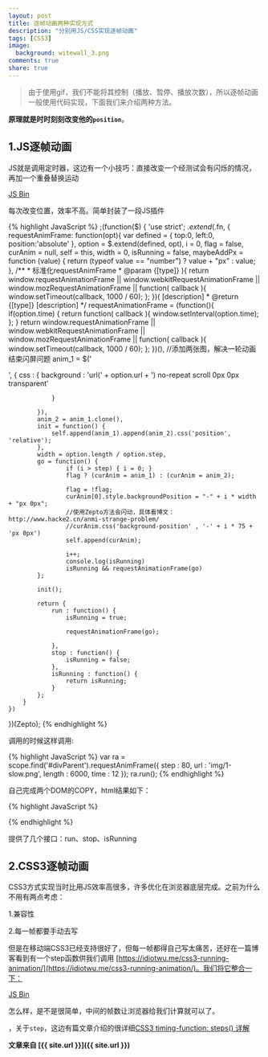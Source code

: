 ```yaml
---
layout: post
title: 逐帧动画两种实现方式
description: "分别用JS/CSS实现逐帧动画"
tags: [CSS3]
image:
  background: witewall_3.png
comments: true
share: true
---
```


>由于使用gif，我们不能将其控制（播放、暂停、播放次数），所以逐帧动画一般使用代码实现，下面我们来介绍两种方法。

**原理就是时时刻刻改变他的`position`**。

<!--more-->

## 1.JS逐帧动画

JS就是调用定时器，这边有一个小技巧：直接改变一个经测试会有闪烁的情况，再加一个重叠替换运动

<a class="jsbin-embed" href="http://jsbin.com/milopu/1/embed?html,css,js,output">JS Bin</a><script src="http://static.jsbin.com/js/embed.js"></script>


每次改变位置，效率不高。简单封装了一段JS插件

{% highlight JavaScript %}
;(function($) {
    'use strict';
    $.extend($.fn, {
        requestAnimFrame: function(opt){
            var defined = {
                top:0,
                left:0,
                position:'absolute'
            },
            option = $.extend(defined, opt),
            i = 0,
            flag = false,
            curAnim = null,
            self = this,
            width = 0,
            isRunning = false,
            maybeAddPx = function (value) {
                return (typeof value == "number") ? value + "px" : value;
            },
            /**
             * 标准化requestAnimFrame
             * @param  {[type]} ){                         return  window.requestAnimationFrame       ||                    window.webkitRequestAnimationFrame ||                    window.mozRequestAnimationFrame    ||                    function( callback ){                    window.setTimeout(callback, 1000 / 60);                    };        })( [description]
             * @return {[type]}     [description]
             */
            requestAnimationFrame = (function(){
                if(option.time) {
                    return  function( callback ){
                            window.setInterval(option.time);
                        };
                }
                return  window.requestAnimationFrame       ||
                        window.webkitRequestAnimationFrame ||
                        window.mozRequestAnimationFrame    ||
                        function( callback ){
                            window.setTimeout(callback, 1000 / 60);
                        };
            })(),
            //添加两张图，解决一轮动画结束闪屏问题
            anim_1 = $('<div>', {
                css :  {
                     background : 'url(' + option.url + ') no-repeat scroll 0px 0px transparent'
                     
                }

            }),
            anim_2 = anim_1.clone(),
            init = function() {
                self.append(anim_1).append(anim_2).css('position', 'relative');
            },
            width = option.length / option.step,
            go = function() {
                    if (i > step) { i = 0; }
                    flag ? (curAnim = anim_1) : (curAnim = anim_2);

                    flag = !flag;
                    curAnim[0].style.backgroundPosition = "-" + i * width + "px 0px";
                    //使用Zepto方法会闪动，具体看博文：http://www.hacke2.cn/anmi-strange-problem/
                    //curAnim.css('background-position' , '-' + i * 75 + 'px 0px')
                    self.append(curAnim);

                    i++;
                    console.log(isRunning)
                    isRunning && requestAnimationFrame(go)      
            };

            init();

            return {
                run : function() {
                    isRunning = true;

                    requestAnimationFrame(go);

                },
                stop : function() {
                    isRunning = false;
                },
                isRunning : function() {
                    return isRunning;
                }
            };
        }
    })

        
})(Zepto);
{% endhighlight %}

调用的时候这样调用:

{% highlight JavaScript %}
var ra = scope.find('#divParent').requestAnimFrame({
        step : 80,
        url : 'img/1-slow.png',
        length : 6000,
        time : 12
    });
ra.run();
{% endhighlight %}

自己完成两个DOM的COPY，html结果如下：

{% highlight JavaScript %}
<div id="divParent"></div>
{% endhighlight %}

提供了几个接口：run、stop、isRunning

## 2.CSS3逐帧动画

CSS3方式实现当时比用JS效率高很多，许多优化在浏览器底层完成。之前为什么不用有两点考虑：

1.兼容性

2.每一帧都要手动去写

但是在移动端CSS3已经支持很好了，但每一帧都得自己写太痛苦，还好在一篇博客看到有一个step函数供我们调用 [https://idiotwu.me/css3-running-animation/](https://idiotwu.me/css3-running-animation/)。我们将它整合一下：

<a class="jsbin-embed" href="http://jsbin.com/qejavi/4/embed?html,output">JS Bin</a><script src="http://static.jsbin.com/js/embed.js"></script>

怎么样，是不是很简单，中间的帧数让浏览器给我们计算就可以了。

，关于`step`，这边有篇文章介绍的很详细[CSS3 timing-function: steps() 详解](https://idiotwu.me/understanding-css3-timing-function-steps/)



**文章来自 [{{ site.url }}]({{ site.url }})**